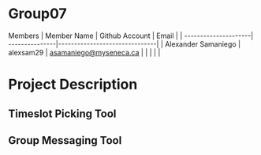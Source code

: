 # Group07
Members
|      Member Name     | Github Account |           Email               |
| ---------------------| ---------------|-------------------------------|
| Alexander Samaniego  | alexsam29      | asamaniego@myseneca.ca        |
|       |       |    |


# Project Description

## Timeslot Picking Tool

## Group Messaging Tool
